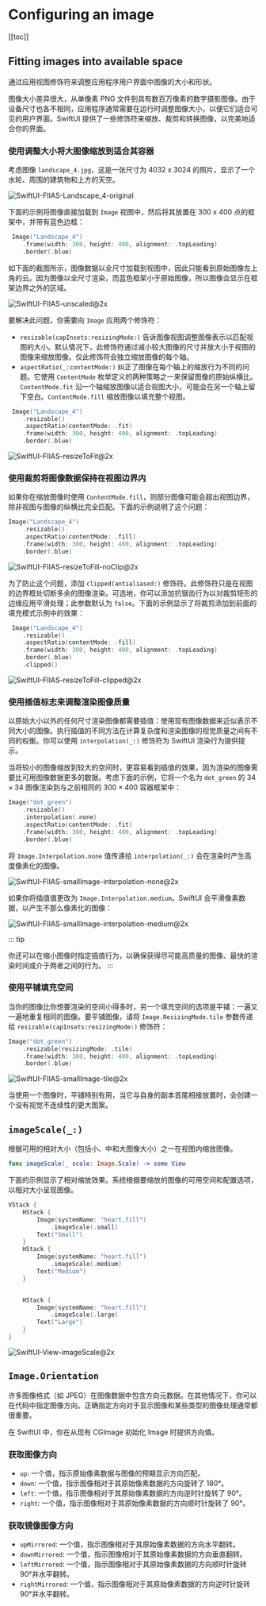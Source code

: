 # Configuring an image

[[toc]]

## Fitting images into available space

通过应用视图修饰符来调整应用程序用户界面中图像的大小和形状。

图像大小差异很大，从单像素 PNG 文件到具有数百万像素的数字摄影图像。由于设备尺寸也各不相同，应用程序通常需要在运行时调整图像大小，以便它们适合可见的用户界面。SwiftUI 提供了一些修饰符来缩放、裁剪和转换图像，以完美地适合你的界面。

### 使用调整大小将大图像缩放到适合其容器

考虑图像 `landscape_4.jpg`，这是一张尺寸为 4032 x 3024 的照片，显示了一个水轮、周围的建筑物和上方的天空。

![SwiftUI-FIIAS-Landscape_4-original](../../images/SwiftUI-FIIAS-Landscape_4-original.jpg)

下面的示例将图像直接加载到 `Image` 视图中，然后将其放置在 300 x 400 点的框架中，并带有蓝色边框：

```swift
 Image("Landscape_4")
    .frame(width: 300, height: 400, alignment: .topLeading)
    .border(.blue)
```

如下面的截图所示，图像数据以全尺寸加载到视图中，因此只能看到原始图像左上角的云。因为图像以全尺寸渲染，而蓝色框架小于原始图像，所以图像会显示在框架边界之外的区域。

![SwiftUI-FIIAS-unscaled@2x](../../images/SwiftUI-FIIAS-unscaled@2x.png)

要解决此问题，你需要向 `Image` 应用两个修饰符：

- `resizable(capInsets:resizingMode:)` 告诉图像视图调整图像表示以匹配视图的大小。默认情况下，此修饰符通过减小较大图像的尺寸并放大小于视图的图像来缩放图像。仅此修饰符会独立缩放图像的每个轴。
- `aspectRatio(_:contentMode:)` 纠正了图像在每个轴上的缩放行为不同的问题。它使用 `ContentMode` 枚举定义的两种策略之一来保留图像的原始纵横比。`ContentMode.fit` 沿一个轴缩放图像以适合视图大小，可能会在另一个轴上留下空白。`ContentMode.fill` 缩放图像以填充整个视图。

```swift
 Image("Landscape_4")
    .resizable()
    .aspectRatio(contentMode: .fit)
    .frame(width: 300, height: 400, alignment: .topLeading)
    .border(.blue)
```

![SwiftUI-FIIAS-resizeToFit@2x](../../images/SwiftUI-FIIAS-resizeToFit@2x.png)

### 使用裁剪将图像数据保持在视图边界内

如果你在缩放图像时使用 `ContentMode.fill`，则部分图像可能会超出视图边界，除非视图与图像的纵横比完全匹配。下面的示例说明了这个问题：

```swift
Image("Landscape_4")
    .resizable()
    .aspectRatio(contentMode: .fill)
    .frame(width: 300, height: 400, alignment: .topLeading)
    .border(.blue)
```

![SwiftUI-FIIAS-resizeToFill-noClip@2x](../../images/SwiftUI-FIIAS-resizeToFill-noClip@2x.png)

为了防止这个问题，添加 `clipped(antialiased:)` 修饰符。此修饰符只是在视图的边界框处切断多余的图像渲染。可选地，你可以添加抗锯齿行为以对裁剪矩形的边缘应用平滑处理；此参数默认为 `false`。下面的示例显示了将裁剪添加到前面的填充模式示例中的效果：

```swift
 Image("Landscape_4")
    .resizable()
    .aspectRatio(contentMode: .fill)
    .frame(width: 300, height: 400, alignment: .topLeading)
    .border(.blue)
    .clipped()
```

![SwiftUI-FIIAS-resizeToFill-clipped@2x](../../images/SwiftUI-FIIAS-resizeToFill-clipped@2x.png)

### 使用插值标志来调整渲染图像质量


以原始大小以外的任何尺寸渲染图像都需要插值：使用现有图像数据来近似表示不同大小的图像。执行插值的不同方法在计算复杂度和渲染图像的视觉质量之间有不同的权衡。你可以使用 `interpolation(_:)` 修饰符为 SwiftUI 渲染行为提供提示。

当将较小的图像缩放到较大的空间时，更容易看到插值的效果，因为渲染的图像需要比可用图像数据更多的数据。考虑下面的示例，它将一个名为 `dot_green` 的 $34 \times 34$ 图像渲染到与之前相同的 $300 \times 400$ 容器框架中：


```swift
Image("dot_green")
    .resizable()
    .interpolation(.none)
    .aspectRatio(contentMode: .fit)
    .frame(width: 300, height: 400, alignment: .topLeading)
    .border(.blue)

```

将 `Image.Interpolation.none` 值传递给 `interpolation(_:)` 会在渲染时产生高度像素化的图像。

![SwiftUI-FIIAS-smallImage-interpolation-none@2x](../../images/SwiftUI-FIIAS-smallImage-interpolation-none@2x.png)

如果你将插值值更改为 `Image.Interpolation.medium`，SwiftUI 会平滑像素数据，以产生不那么像素化的图像：

![SwiftUI-FIIAS-smallImage-interpolation-medium@2x](../../images/SwiftUI-FIIAS-smallImage-interpolation-medium@2x.png)

::: tip

你还可以在缩小图像时指定插值行为，以确保获得尽可能高质量的图像、最快的渲染时间或介于两者之间的行为。
:::

### 使用平铺填充空间

当你的图像比你想要渲染的空间小得多时，另一个填充空间的选项是平铺：一遍又一遍地重复相同的图像。要平铺图像，请将 `Image.ResizingMode.tile` 参数传递给 `resizable(capInsets:resizingMode:)` 修饰符：


```swift
Image("dot_green")
    .resizable(resizingMode: .tile)
    .frame(width: 300, height: 400, alignment: .topLeading)
    .border(.blue)
```

![SwiftUI-FIIAS-smallImage-tile@2x](../../images/SwiftUI-FIIAS-smallImage-tile@2x.png)

当使用一个图像时，平铺特别有用，当它与自身的副本首尾相接放置时，会创建一个没有视觉不连续性的更大图案。

## `imageScale(_:)`

根据可用的相对大小（包括小、中和大图像大小）之一在视图内缩放图像。

```swift
func imageScale(_ scale: Image.Scale) -> some View
```

下面的示例显示了相对缩放效果。系统根据要缩放的图像的可用空间和配置选项，以相对大小呈现图像。

```swift
VStack {
    HStack {
        Image(systemName: "heart.fill")
            .imageScale(.small)
        Text("Small")
    }
    HStack {
        Image(systemName: "heart.fill")
            .imageScale(.medium)
        Text("Medium")
    }


    HStack {
        Image(systemName: "heart.fill")
            .imageScale(.large)
        Text("Large")
    }
}
```

![SwiftUI-View-imageScale@2x](../../images/SwiftUI-View-imageScale@2x.png)


## `Image.Orientation`

许多图像格式（如 JPEG）在图像数据中包含方向元数据。在其他情况下，你可以在代码中指定图像方向。正确指定方向对于显示图像和某些类型的图像处理通常都很重要。

在 SwiftUI 中，你在从现有 CGImage 初始化 Image 时提供方向值。

### 获取图像方向

- `up`: 一个值，指示原始像素数据与图像的预期显示方向匹配。
- `down`: 一个值，指示图像相对于其原始像素数据的方向旋转了 180°。
- `left`: 一个值，指示图像相对于其原始像素数据的方向逆时针旋转了 90°。
- `right`: 一个值，指示图像相对于其原始像素数据的方向顺时针旋转了 90°。

### 获取镜像图像方向

- `upMirrored`: 一个值，指示图像相对于其原始像素数据的方向水平翻转。
- `downMirrored`: 一个值，指示图像相对于其原始像素数据的方向垂直翻转。
- `leftMirrored`: 一个值，指示图像相对于其原始像素数据的方向顺时针旋转 90°并水平翻转。
- `rightMirrored`: 一个值，指示图像相对于其原始像素数据的方向逆时针旋转 90°并水平翻转。